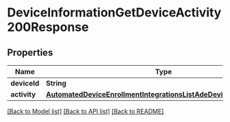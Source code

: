 # DeviceInformationGetDeviceActivity200Response

## Properties
Name | Type | Description | Notes
------------ | ------------- | ------------- | -------------
**deviceId** | **String** |  | [optional] 
**activity** | [**AutomatedDeviceEnrollmentIntegrationsListAdeDevices200Response**](AutomatedDeviceEnrollmentIntegrationsListAdeDevices200Response.md) |  | [optional] 

[[Back to Model list]](../README.md#documentation-for-models) [[Back to API list]](../README.md#documentation-for-api-endpoints) [[Back to README]](../README.md)


